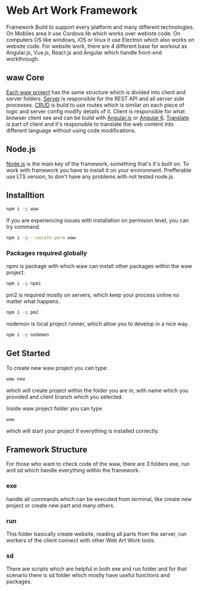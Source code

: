 # Web Art Work Framework
Framework Build to support every platform and many different technologies. On Mobiles area it use Cordova lib which works over webiste code. On computers OS like windows, iOS or linux it use Electron which also works on website code. For website work, there are 4 different base for workout as Angular.js, Vue.js, React.js and Angular which handle front-end workthrough.

## waw Core
[Each waw project](https://github.com/WebArtWork/waw/wiki/waw-Logic) has the same structure which is divided into client and server folders. [Server](https://github.com/WebArtWork/waw/wiki/waw-Server) is responsible for the REST API and all server side processes. [CRUD](https://github.com/WebArtWork/waw/wiki/waw-CRUD) is build to use routes which is similar on each piece of logic and server config modify details of it. Client is responsible for what browser client see and can be build with [Angular.js](https://github.com/WebArtWork/waw/wiki/waw-Angular) or [Angular 6](https://github.com/WebArtWork/waw/wiki/waw-Ngx). [Translate](https://github.com/WebArtWork/waw/wiki/waw-Translate) is part of client and it's responsible to translate the web content into different language without using code modifications.

## Node.js
[Node.js](https://nodejs.org) is the main key of the framework, something that's it's built on. To work with framework you have to install it on your environment. Prefferable use LTS version, to don't have any problems with not tested node.js.

## Installtion
```bash
npm i -g waw
```
If you are experiencing issues with installation on permision level, you can try command.
```bash
npm i -g --unsafe-perm waw
```
### Packages required globally
npmi is package with which waw can install other packages within the waw project.
```bash
npm i -g npmi
```
pm2 is required mostly on servers, which keep your process online no matter what happens.
```bash
npm i -g pm2
```
nodemon is local project runner, which allow you to develop in a nice way.
```bash
npm i -g nodemon
```

## Get Started
To create new waw project you can type:
```bash
waw new
```
which will create project within the folder you are in, with name which you provided and client branch which you selected.

Inside waw project folder you can type 
```bash
waw
```
which will start your project if everything is installed correctly.

## Framework Structure
For those who want to check code of the waw, there are 3 folders exe, run and sd which handle everything within the framework.

### exe 
handle all commands which can be executed from terminal, like create new project or create new part and many others.

### run
This folder basically create website, reading all parts from the server, run workers of the client connect with other Web Art Work tools.

### sd
There are scripts which are helpful in both exe and run folder and for that scenario there is sd folder which mostly have useful functions and packages.
